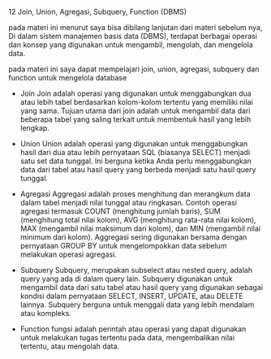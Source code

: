  12 Join, Union, Agregasi, Subquery, Function (DBMS)

pada materi ini menurut saya bisa dibilang lanjutan dari materi sebelum nya, Di dalam sistem manajemen basis data (DBMS), terdapat berbagai operasi dan konsep yang digunakan untuk mengambil, mengolah, dan mengelola data.

pada materi ini saya dapat mempelajari join, union, agregasi, subquery dan function untuk mengelola database
- Join 
Join adalah operasi yang digunakan untuk menggabungkan dua atau lebih tabel berdasarkan kolom-kolom tertentu yang memiliki nilai yang sama. Tujuan utama dari join adalah untuk mengambil data dari beberapa tabel yang saling terkait untuk membentuk hasil yang lebih lengkap. 

- Union 
Union adalah operasi yang digunakan untuk menggabungkan hasil dari dua atau lebih pernyataan SQL (biasanya SELECT) menjadi satu set data tunggal. Ini berguna ketika Anda perlu menggabungkan data dari tabel atau hasil query yang berbeda menjadi satu hasil query tunggal.

- Agregasi 
Aggregasi adalah proses menghitung dan merangkum data dalam tabel menjadi nilai tunggal atau ringkasan. Contoh operasi agregasi termasuk COUNT (menghitung jumlah baris), SUM (menghitung total nilai kolom), AVG (menghitung rata-rata nilai kolom), MAX (mengambil nilai maksimum dari kolom), dan MIN (mengambil nilai minimum dari kolom). Aggregasi sering digunakan bersama dengan pernyataan GROUP BY untuk mengelompokkan data sebelum melakukan operasi agregasi.

- Subquery
Subquery, merupakan subselect atau nested query, adalah query yang ada di dalam query lain. Subquery digunakan untuk mengambil data dari satu tabel atau hasil query yang digunakan sebagai kondisi dalam pernyataan SELECT, INSERT, UPDATE, atau DELETE lainnya. Subquery berguna untuk menggali data yang lebih mendalam atau kompleks.

- Function 
fungsi adalah perintah atau operasi yang dapat digunakan untuk melakukan tugas tertentu pada data, mengembalikan nilai tertentu, atau mengolah data. 